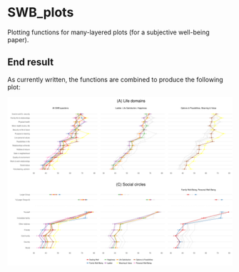 # SWB_plots
Plotting functions for many-layered plots (for a subjective well-being paper).

## End result
As currently written, the functions are combined to produce the following plot:

![Image description](https://github.com/joel-becker/SWB_plots/blob/master/Figure_1.png)
